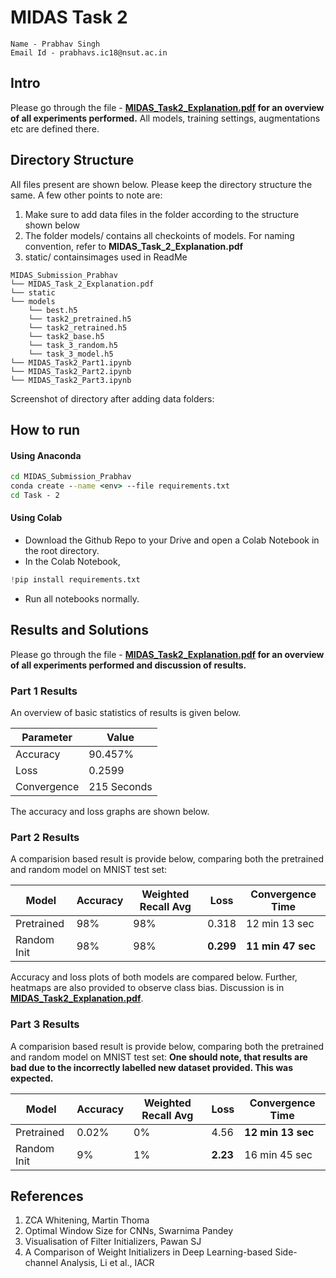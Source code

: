 ﻿

# **MIDAS Task 2**

```
Name - Prabhav Singh
Email Id - prabhavs.ic18@nsut.ac.in
```

## Intro

Please go through the file - **[MIDAS_Task2_Explanation.pdf](https://github.com/Prabhav55221/MIDAS_Submission_Prabhav/blob/master/Task%20-%202/MIDAS_Task2_Explanation.pdf "MIDAS_Task2_Explanation.pdf") for an overview of all experiments performed.**
All models, training settings, augmentations etc are defined there.

## Directory Structure

All files present are shown below. Please keep the directory structure the same. A few other points to note are:
1. Make sure to add data files in the folder according to the structure shown below
2. The folder models/ contains all checkoints of models. For naming convention, refer to **MIDAS_Task_2_Explanation.pdf**
3. static/ containsimages used in ReadMe

```
MIDAS_Submission_Prabhav
└── MIDAS_Task_2_Explanation.pdf
└── static
└── models
	└── best.h5
	└── task2_pretrained.h5
	└── task2_retrained.h5
	└── task2_base.h5
	└── task_3_random.h5
	└── task_3_model.h5
└── MIDAS_Task2_Part1.ipynb
└── MIDAS_Task2_Part2.ipynb
└── MIDAS_Task2_Part3.ipynb
```

Screenshot of directory after adding data folders:

## How to run

#### Using Anaconda
``` cmd
cd MIDAS_Submission_Prabhav
conda create --name <env> --file requirements.txt
cd Task - 2
```

#### Using Colab

 - Download the Github Repo to your Drive and open a Colab Notebook in the root directory.
 - In the Colab Notebook, 
 ``` python
 !pip install requirements.txt
```
- Run all notebooks normally.


## Results and Solutions

Please go through the file - **[MIDAS_Task2_Explanation.pdf](https://github.com/Prabhav55221/MIDAS_Submission_Prabhav/blob/master/Task%20-%202/MIDAS_Task2_Explanation.pdf "MIDAS_Task2_Explanation.pdf") for an overview of all experiments performed and discussion of results.**

### Part 1 Results
An overview of basic statistics of results is given below.

|Parameter| Value |
|--|--|
| Accuracy | 90.457% |
| Loss | 0.2599 |
| Convergence | 215 Seconds |

The accuracy and loss graphs are shown below.

### Part 2 Results

A comparision based result is provide below, comparing both the pretrained and random model on MNIST test set:

| Model | Accuracy | Weighted Recall Avg | Loss | Convergence Time |
|--|--|--|--|--|
| Pretrained | 98% | 98% | 0.318 | 12 min 13 sec |
| Random Init| 98% | 98% | **0.299** | **11 min 47 sec** |

Accuracy and loss plots of both models are compared below. Further, heatmaps are also provided to observe class bias. Discussion is in  **[MIDAS_Task2_Explanation.pdf](https://github.com/Prabhav55221/MIDAS_Submission_Prabhav/blob/master/Task%20-%202/MIDAS_Task2_Explanation.pdf "MIDAS_Task2_Explanation.pdf")**.

### Part 3 Results

A comparision based result is provide below, comparing both the pretrained and random model on MNIST test set: **One should note, that results are bad due to the incorrectly labelled new dataset provided. This was expected.**

| Model | Accuracy | Weighted Recall Avg | Loss | Convergence Time |
|--|--|--|--|--|
| Pretrained | 0.02% | 0% | 4.56 | **12 min 13 sec** |
| Random Init| 9% | 1% | **2.23** | 16 min 45 sec |

## References

1. ZCA Whitening, Martin Thoma
2. Optimal Window Size for CNNs, Swarnima Pandey
3. Visualisation of Filter Initializers, Pawan SJ
4. A Comparison of Weight Initializers in Deep Learning-based Side-channel Analysis, Li et al., IACR
